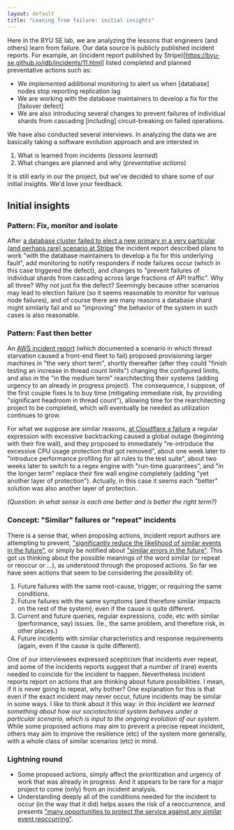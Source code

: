 ```yaml
---
layout: default
title: "Leaning from failure: initial insights"
---
```


Here in the BYU SE lab, we are analyzing the lessons that engineers (and others) learn from failure. Our data source is publicly published incident reports. For example, an (incident report published by Stripe)[https://byu-se.github.io/idb/incidents/11.html] listed completed and planned preventative actions such as:

* We implemented additional monitoring to alert us when [database] nodes stop reporting replication lag
* We are working with the database maintainers to develop a fix for the [failover defect]
* We are also introducing several changes to prevent failures of individual shards from cascading [including] circuit-breaking on failed operations.

We have also conducted several interviews. In analyzing the data we are basically taking a software evolution approach and are intersted in 

1. What is learned from incidents (*lessons learned*)
2. What changes are planned and why (*preventative actions*)

It is still early in our the project, but we've decided to share some of our initial insights. We'd love your feedback.

## Initial insights

### Pattern: Fix, monitor and isolate

After [a database cluster failed to elect a new primary in a very particular (and perhaps rare) scenario at Stripe](https://stripe.com/rcas/2019-07-10) the incident report described plans to work "with the database maintainers to develop a fix for this underlying fault", add monitoring to notify responders if node failures occur (which in this case triggered the defect), and changes to "prevent failures of individual shards from cascading across large fractions of API traffic". Why all three? Why not just fix the defect? Seemingly because other scenarios may lead to election failure (so it seems reasonable to monitor for various node failures), and of course there are many reasons a database shard might similarly fail and so "improving" the behavior of the system in such cases is also reasonable. 

### Pattern: Fast then better

An [AWS incident report](https://aws.amazon.com/message/11201/) (which documented a scenario in which thread starvation caused a front-end fleet to fail) proposed provisioning larger machines in "the very short term", shortly thereafter (after they could "finish testing an increase in thread count limits") changing the configured limits, and also in the "in the medium term" rearchitecting their systems (adding urgency to an already in progress project). The consequence, I suppose, of the first couple fixes is to buy time (mitigating immediate risk, by providing "significant headroom in thread count"), allowing time for the rearchitecting project to be completed, which will eventually be needed as utilization continues to grow.

For what we suppose are similar reasons, [at Cloudflare a failure](https://blog.cloudflare.com/details-of-the-cloudflare-outage-on-july-2-2019/)  a regular expression with excessive backtracking caused a global outage (beginning with their fire wall), and they proposed to immediately "re-introduce the excessive CPU usage protection that got removed", about one week later to "introduce performance profiling for all rules to the test suite", about two weeks later to switch to a regex engine with "run-time guarantees", and "in the longer term" replace their fire wall engine completely (adding "yet another layer of protection"). Actually, in this case it seems each "better" solution was also another layer of protection. 

*(Question: in what sense is each one better and is better the right term?)*

### Concept: "Similar" failures or "repeat" incidents

There is a sense that, when proposing actions, incident report authors are attempting to prevent, ["significantly reduce the likelihood of similar events in the future"](https://stripe.com/rcas/2019-07-10), or simply be notified about ["similar errors in the future"](https://www.traviscistatus.com/incidents/sxrh0l46czqn). This got us thinking about the possible meanings of the word similar (or repeat or reoccur or ...), as understood through the proposed actions. So far we have seen actions that seem to be considering the possibility of:

1. Future failures with the same root-cause, trigger, or requiring the same conditions.
2. Future failures with the same symptoms (and therefore similar impacts on the rest of the system), even if the cause is quite different.
3. Current and future queries, regular expressions, code, etc with similar (performance, say) issues. (Ie., the same problem, and therefore risk, in other places.)
4. Future incidents with similar characteristics and response requirements (again, even if the cause is quite different).

One of our interviewees expressed scepticism that incidents ever repeat, and some of the incidents reports suggest that a number of (rare) events needed to coincide for the incident to happen. Nevertheless incident reports report on actions that are thinking about future possibilities. I mean, if it is never going to repeat, why bother? One explanation for this is that even if the exact incident may never occur, future incidents may be similar in some ways. I like to think about it this way: *in this incident we learned something about how our sociotechnical system behaves under a particular scenario, which is input to the ongoing evolution of our system.* While some proposed actions may aim to prevent a precise repeat incident, others may aim to improve the resilience (etc) of the system more generally, with a whole class of similar scenarios (etc) in mind.

### Lightning round

* Some proposed actions, simply affect the prioritization and urgency of work that was already in progress. And it appears to be rare for a major project to come (only) from an incident analysis.
* Understanding deeply all of the conditions needed for the incident to occur (in the way that it did) helps asses the risk of a reoccurrence, and presents ["many opportunities to protect the service against any similar event reoccurring"](https://aws.amazon.com/message/65648/).
